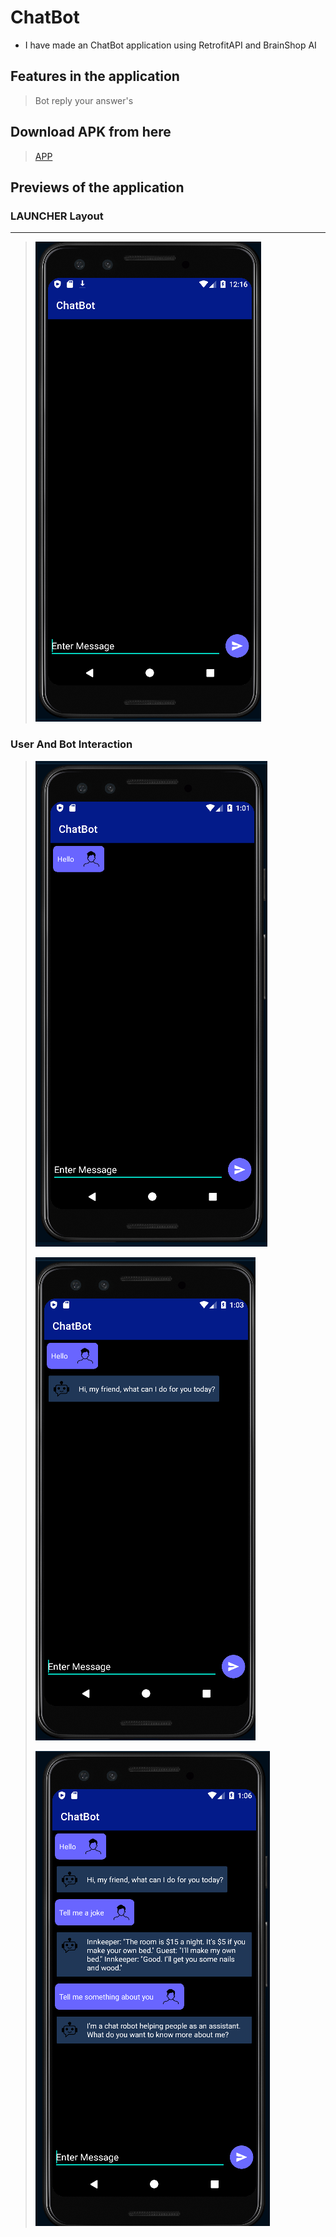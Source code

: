 # ChatBot

* I have made an ChatBot application using RetrofitAPI and BrainShop AI

## Features in the application
> Bot reply your answer's

## Download APK from here
> [APP](https://github.com/harshitmody72/ChatBot/blob/master/app/app-debug.apk?raw=true)

 
## Previews of the application

### LAUNCHER Layout
---
> ![](https://github.com/harshitmody72/ChatBot/blob/master/Images/img_1.png)

### User And Bot Interaction

> ![](https://github.com/harshitmody72/ChatBot/blob/master/Images/img_3.png)
>
> ![](https://github.com/harshitmody72/ChatBot/blob/master/Images/img_4.png)
>
> ![](https://github.com/harshitmody72/ChatBot/blob/master/Images/img_5.png)






